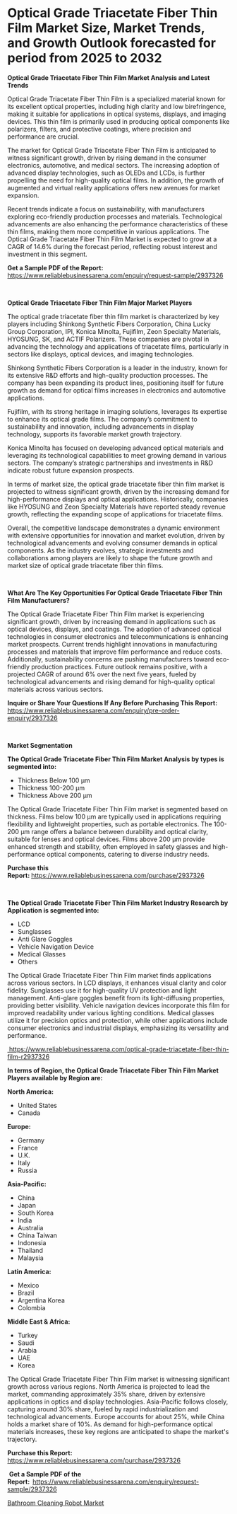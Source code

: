 <p><h1>Optical Grade Triacetate Fiber Thin Film Market Size, Market Trends, and Growth Outlook forecasted for period from 2025 to 2032</h1></p><p><strong>Optical Grade Triacetate Fiber Thin Film Market Analysis and Latest Trends</strong></p>
<p><p>Optical Grade Triacetate Fiber Thin Film is a specialized material known for its excellent optical properties, including high clarity and low birefringence, making it suitable for applications in optical systems, displays, and imaging devices. This thin film is primarily used in producing optical components like polarizers, filters, and protective coatings, where precision and performance are crucial.</p><p>The market for Optical Grade Triacetate Fiber Thin Film is anticipated to witness significant growth, driven by rising demand in the consumer electronics, automotive, and medical sectors. The increasing adoption of advanced display technologies, such as OLEDs and LCDs, is further propelling the need for high-quality optical films. In addition, the growth of augmented and virtual reality applications offers new avenues for market expansion.</p><p>Recent trends indicate a focus on sustainability, with manufacturers exploring eco-friendly production processes and materials. Technological advancements are also enhancing the performance characteristics of these thin films, making them more competitive in various applications. The Optical Grade Triacetate Fiber Thin Film Market is expected to grow at a CAGR of 14.6% during the forecast period, reflecting robust interest and investment in this segment.</p></p>
<p><strong>Get a Sample PDF of the Report:&nbsp;</strong> <a href="https://www.reliablebusinessarena.com/enquiry/request-sample/2937326?utm_campaign=2647&utm_medium=2&utm_source=Github&utm_content=ia&utm_term=14032025&utm_id=optical-grade-triacetate-fiber-thin-film">https://www.reliablebusinessarena.com/enquiry/request-sample/2937326</a></p>
<p>&nbsp;</p>
<p><strong>Optical Grade Triacetate Fiber Thin Film Major Market Players</strong></p>
<p><p>The optical grade triacetate fiber thin film market is characterized by key players including Shinkong Synthetic Fibers Corporation, China Lucky Group Corporation, IPI, Konica Minolta, Fujifilm, Zeon Specialty Materials, HYOSUNG, SK, and ACTIF Polarizers. These companies are pivotal in advancing the technology and applications of triacetate films, particularly in sectors like displays, optical devices, and imaging technologies.</p><p>Shinkong Synthetic Fibers Corporation is a leader in the industry, known for its extensive R&D efforts and high-quality production processes. The company has been expanding its product lines, positioning itself for future growth as demand for optical films increases in electronics and automotive applications.</p><p>Fujifilm, with its strong heritage in imaging solutions, leverages its expertise to enhance its optical grade films. The company’s commitment to sustainability and innovation, including advancements in display technology, supports its favorable market growth trajectory.</p><p>Konica Minolta has focused on developing advanced optical materials and leveraging its technological capabilities to meet growing demand in various sectors. The company’s strategic partnerships and investments in R&D indicate robust future expansion prospects.</p><p>In terms of market size, the optical grade triacetate fiber thin film market is projected to witness significant growth, driven by the increasing demand for high-performance displays and optical applications. Historically, companies like HYOSUNG and Zeon Specialty Materials have reported steady revenue growth, reflecting the expanding scope of applications for triacetate films.</p><p>Overall, the competitive landscape demonstrates a dynamic environment with extensive opportunities for innovation and market evolution, driven by technological advancements and evolving consumer demands in optical components. As the industry evolves, strategic investments and collaborations among players are likely to shape the future growth and market size of optical grade triacetate fiber thin films.</p></p>
<p>&nbsp;</p>
<p><strong>What Are The Key Opportunities For Optical Grade Triacetate Fiber Thin Film Manufacturers?</strong></p>
<p><p>The Optical Grade Triacetate Fiber Thin Film market is experiencing significant growth, driven by increasing demand in applications such as optical devices, displays, and coatings. The adoption of advanced optical technologies in consumer electronics and telecommunications is enhancing market prospects. Current trends highlight innovations in manufacturing processes and materials that improve film performance and reduce costs. Additionally, sustainability concerns are pushing manufacturers toward eco-friendly production practices. Future outlook remains positive, with a projected CAGR of around 6% over the next five years, fueled by technological advancements and rising demand for high-quality optical materials across various sectors.</p></p>
<p><strong>Inquire or Share Your Questions If Any Before Purchasing This Report:</strong> <a href="https://www.reliablebusinessarena.com/enquiry/pre-order-enquiry/2937326?utm_campaign=2647&utm_medium=2&utm_source=Github&utm_content=ia&utm_term=14032025&utm_id=optical-grade-triacetate-fiber-thin-film">https://www.reliablebusinessarena.com/enquiry/pre-order-enquiry/2937326</a></p>
<p>&nbsp;</p>
<p><strong>Market Segmentation</strong></p>
<p><strong>The Optical Grade Triacetate Fiber Thin Film Market Analysis by types is segmented into:</strong></p>
<p><ul><li>Thickness Below 100 μm</li><li>Thickness 100-200 μm</li><li>Thickness Above 200 μm</li></ul></p>
<p><p>The Optical Grade Triacetate Fiber Thin Film market is segmented based on thickness. Films below 100 μm are typically used in applications requiring flexibility and lightweight properties, such as portable electronics. The 100-200 μm range offers a balance between durability and optical clarity, suitable for lenses and optical devices. Films above 200 μm provide enhanced strength and stability, often employed in safety glasses and high-performance optical components, catering to diverse industry needs.</p></p>
<p><strong>Purchase this Report:&nbsp;</strong><a href="https://www.reliablebusinessarena.com/purchase/2937326?utm_campaign=2647&utm_medium=2&utm_source=Github&utm_content=ia&utm_term=14032025&utm_id=optical-grade-triacetate-fiber-thin-film">https://www.reliablebusinessarena.com/purchase/2937326</a></p>
<p>&nbsp;</p>
<p><strong>The Optical Grade Triacetate Fiber Thin Film Market Industry Research by Application is segmented into:</strong></p>
<p><ul><li>LCD</li><li>Sunglasses</li><li>Anti Glare Goggles</li><li>Vehicle Navigation Device</li><li>Medical Glasses</li><li>Others</li></ul></p>
<p><p>The Optical Grade Triacetate Fiber Thin Film market finds applications across various sectors. In LCD displays, it enhances visual clarity and color fidelity. Sunglasses use it for high-quality UV protection and light management. Anti-glare goggles benefit from its light-diffusing properties, providing better visibility. Vehicle navigation devices incorporate this film for improved readability under various lighting conditions. Medical glasses utilize it for precision optics and protection, while other applications include consumer electronics and industrial displays, emphasizing its versatility and performance.</p></p>
<p><a href="https://www.reliablebusinessarena.com/optical-grade-triacetate-fiber-thin-film-r2937326?utm_campaign=2647&utm_medium=2&utm_source=Github&utm_content=ia&utm_term=14032025&utm_id=optical-grade-triacetate-fiber-thin-film">&nbsp;https://www.reliablebusinessarena.com/optical-grade-triacetate-fiber-thin-film-r2937326</a></p>
<p><strong>In terms of Region, the Optical Grade Triacetate Fiber Thin Film Market Players available by Region are:</strong></p>
<p>
    <p> <strong> North America: </strong>
        <ul>
            <li>United States</li>
            <li>Canada</li>
        </ul>
        </p> 
    <p> <strong> Europe: </strong>
        <ul>
            <li>Germany</li>
            <li>France</li>
            <li>U.K.</li>
            <li>Italy</li>
            <li>Russia</li>
        </ul>
        </p> 
    <p> <strong> Asia-Pacific: </strong>
        <ul>
            <li>China</li>
            <li>Japan</li>
            <li>South Korea</li>
            <li>India</li>
            <li>Australia</li>
            <li>China Taiwan</li>
            <li>Indonesia</li>
            <li>Thailand</li>
            <li>Malaysia</li>
        </ul>
        </p> 
    <p> <strong> Latin America: </strong>
        <ul>
            <li>Mexico</li>
            <li>Brazil</li>
            <li>Argentina Korea</li>
            <li>Colombia</li>
        </ul>
        </p> 
    <p> <strong> Middle East & Africa: </strong>
        <ul>
            <li>Turkey</li>
            <li>Saudi</li>
            <li>Arabia</li>
            <li>UAE</li>
            <li>Korea</li>
        </ul>
    </p>
    </p>
<p><p>The Optical Grade Triacetate Fiber Thin Film market is witnessing significant growth across various regions. North America is projected to lead the market, commanding approximately 35% share, driven by extensive applications in optics and display technologies. Asia-Pacific follows closely, capturing around 30% share, fueled by rapid industrialization and technological advancements. Europe accounts for about 25%, while China holds a market share of 10%. As demand for high-performance optical materials increases, these key regions are anticipated to shape the market's trajectory.</p></p>
<p><strong>Purchase this Report: </strong><a href="https://www.reliablebusinessarena.com/purchase/2937326?utm_campaign=2647&utm_medium=2&utm_source=Github&utm_content=ia&utm_term=14032025&utm_id=optical-grade-triacetate-fiber-thin-film">https://www.reliablebusinessarena.com/purchase/2937326</a></p>
<p>&nbsp;<strong>Get a Sample PDF of the Report:&nbsp;&nbsp;</strong><a href="https://www.reliablebusinessarena.com/enquiry/request-sample/2937326?utm_campaign=2647&utm_medium=2&utm_source=Github&utm_content=ia&utm_term=14032025&utm_id=optical-grade-triacetate-fiber-thin-film">https://www.reliablebusinessarena.com/enquiry/request-sample/2937326</a></p>
<p><strong></strong></p>
<p><p><a href="https://github.com/curinbucan9/Market-Research-Report-List-1/blob/main/bathroom-cleaning-robot-market.md?utm_campaign=2647&utm_medium=2&utm_source=Github&utm_content=ia&utm_term=14032025&utm_id=optical-grade-triacetate-fiber-thin-film">Bathroom Cleaning Robot Market</a></p></p>
